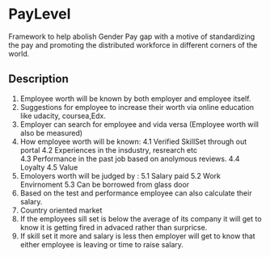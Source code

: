 # PayLevel
Framework to help abolish Gender Pay gap with a motive of standardizing the pay and promoting the distributed workforce in different corners of the world.


## Description
1. Employee worth will be known by both employer and employee itself.
2. Suggestions for employee to increase their worth via online education like udacity, coursea,Edx.
3. Employer can search for employee and vida versa (Employee worth will also be measured)</br>
4. How employee worth will be known:
    4.1  Verified SkillSet through out portal   4.2  Experiences in the insdustry, resrearch etc  </br>
    4.3 Performance in the past job based on anolymous reviews.  4.4 Loyalty  4.5 Value 
5. Emoloyers worth will be judged by :
    5.1 Salary paid   5.2 Work Envirnoment  5.3 Can be borrowed from glass door
6. Based on the test and performance employee can also calculate their salary.
7. Country oriented market
8. If the  employees sill set is below the average of its company it will get to know it is getting fired in advaced rather than surpricse.
9. If skill set it more and salary is less then employer will get to know that either employee is leaving or time to raise salary.
